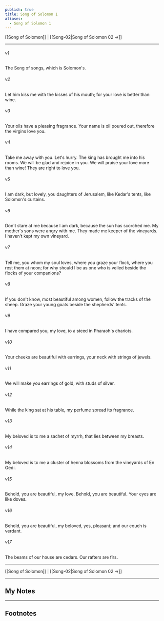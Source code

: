 ```yaml
---
publish: true
title: Song of Solomon 1
aliases:
  - Song of Solomon 1
---
```


[[Song of Solomon]] | [[Song-02|Song of Solomon 02 →]]
***



###### v1 
The Song of songs, which is Solomon's. 

###### v2 
Let him kiss me with the kisses of his mouth; for your love is better than wine. 

###### v3 
Your oils have a pleasing fragrance. Your name is oil poured out, therefore the virgins love you. 

###### v4 
Take me away with you. Let's hurry. The king has brought me into his rooms. We will be glad and rejoice in you. We will praise your love more than wine! They are right to love you. 

###### v5 
I am dark, but lovely, you daughters of Jerusalem, like Kedar's tents, like Solomon's curtains. 

###### v6 
Don't stare at me because I am dark, because the sun has scorched me. My mother's sons were angry with me. They made me keeper of the vineyards. I haven't kept my own vineyard. 

###### v7 
Tell me, you whom my soul loves, where you graze your flock, where you rest them at noon; for why should I be as one who is veiled beside the flocks of your companions? 

###### v8 
If you don't know, most beautiful among women, follow the tracks of the sheep. Graze your young goats beside the shepherds' tents. 

###### v9 
I have compared you, my love, to a steed in Pharaoh's chariots. 

###### v10 
Your cheeks are beautiful with earrings, your neck with strings of jewels. 

###### v11 
We will make you earrings of gold, with studs of silver. 

###### v12 
While the king sat at his table, my perfume spread its fragrance. 

###### v13 
My beloved is to me a sachet of myrrh, that lies between my breasts. 

###### v14 
My beloved is to me a cluster of henna blossoms from the vineyards of En Gedi. 

###### v15 
Behold, you are beautiful, my love. Behold, you are beautiful. Your eyes are like doves. 

###### v16 
Behold, you are beautiful, my beloved, yes, pleasant; and our couch is verdant. 

###### v17 
The beams of our house are cedars. Our rafters are firs.

***
[[Song of Solomon]] | [[Song-02|Song of Solomon 02 →]]

---
## My Notes

---
## Footnotes